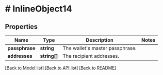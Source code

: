 # # InlineObject14

## Properties

Name | Type | Description | Notes
------------ | ------------- | ------------- | -------------
**passphrase** | **string** | The wallet&#39;s master passphrase. | 
**addresses** | **string[]** | The recipient addresses. | 

[[Back to Model list]](../../README.md#documentation-for-models) [[Back to API list]](../../README.md#documentation-for-api-endpoints) [[Back to README]](../../README.md)


